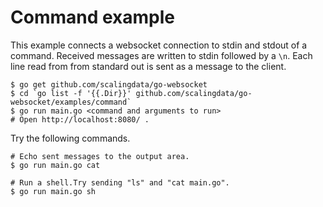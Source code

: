 # Command example

This example connects a websocket connection to stdin and stdout of a command.
Received messages are written to stdin followed by a `\n`. Each line read from
from standard out is sent as a message to the client.

    $ go get github.com/scalingdata/go-websocket
    $ cd `go list -f '{{.Dir}}' github.com/scalingdata/go-websocket/examples/command`
    $ go run main.go <command and arguments to run>
    # Open http://localhost:8080/ .

Try the following commands.

    # Echo sent messages to the output area.
    $ go run main.go cat

    # Run a shell.Try sending "ls" and "cat main.go".
    $ go run main.go sh

